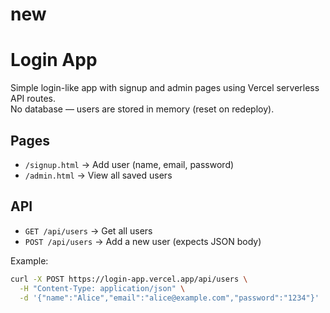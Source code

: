 # new
# Login App

Simple login-like app with signup and admin pages using Vercel serverless API routes.  
No database — users are stored in memory (reset on redeploy).

## Pages
- `/signup.html` → Add user (name, email, password)
- `/admin.html` → View all saved users

## API
- `GET /api/users` → Get all users
- `POST /api/users` → Add a new user (expects JSON body)

Example:
```bash
curl -X POST https://login-app.vercel.app/api/users \
  -H "Content-Type: application/json" \
  -d '{"name":"Alice","email":"alice@example.com","password":"1234"}'
